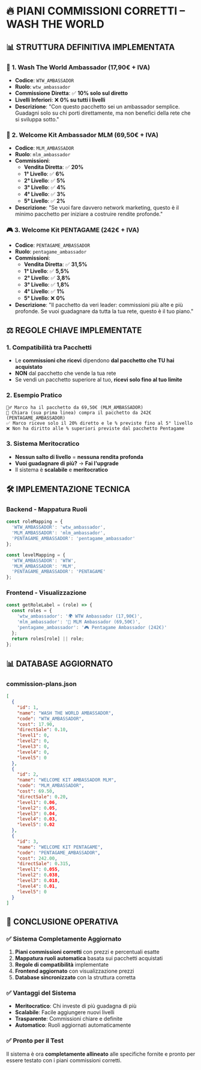 # 🔥 PIANI COMMISSIONI CORRETTI – WASH THE WORLD

## 📊 **STRUTTURA DEFINITIVA IMPLEMENTATA**

### 🎁 **1. Wash The World Ambassador (17,90€ + IVA)**
- **Codice**: `WTW_AMBASSADOR`
- **Ruolo**: `wtw_ambassador`
- **Commissione Diretta**: ✅ **10% solo sul diretto**
- **Livelli Inferiori**: ❌ **0% su tutti i livelli**
- **Descrizione**: "Con questo pacchetto sei un ambassador semplice. Guadagni solo su chi porti direttamente, ma non benefici della rete che si sviluppa sotto."

### 🚀 **2. Welcome Kit Ambassador MLM (69,50€ + IVA)**
- **Codice**: `MLM_AMBASSADOR`
- **Ruolo**: `mlm_ambassador`
- **Commissioni**:
  - **Vendita Diretta**: ✅ **20%**
  - **1° Livello**: ✅ **6%**
  - **2° Livello**: ✅ **5%**
  - **3° Livello**: ✅ **4%**
  - **4° Livello**: ✅ **3%**
  - **5° Livello**: ✅ **2%**
- **Descrizione**: "Se vuoi fare davvero network marketing, questo è il minimo pacchetto per iniziare a costruire rendite profonde."

### 🎮 **3. Welcome Kit PENTAGAME (242€ + IVA)**
- **Codice**: `PENTAGAME_AMBASSADOR`
- **Ruolo**: `pentagame_ambassador`
- **Commissioni**:
  - **Vendita Diretta**: ✅ **31,5%**
  - **1° Livello**: ✅ **5,5%**
  - **2° Livello**: ✅ **3,8%**
  - **3° Livello**: ✅ **1,8%**
  - **4° Livello**: ✅ **1%**
  - **5° Livello**: ❌ **0%**
- **Descrizione**: "Il pacchetto da veri leader: commissioni più alte e più profonde. Se vuoi guadagnare da tutta la tua rete, questo è il tuo piano."

## ⚖️ **REGOLE CHIAVE IMPLEMENTATE**

### **1. Compatibilità tra Pacchetti**
- Le **commissioni che ricevi** dipendono **dal pacchetto che TU hai acquistato**
- **NON** dal pacchetto che vende la tua rete
- Se vendi un pacchetto superiore al tuo, **ricevi solo fino al tuo limite**

### **2. Esempio Pratico**
```
🧍‍♂️ Marco ha il pacchetto da 69,50€ (MLM_AMBASSADOR)
👤 Chiara (sua prima linea) compra il pacchetto da 242€ (PENTAGAME_AMBASSADOR)
✅ Marco riceve solo il 20% diretto e le % previste fino al 5° livello
❌ Non ha diritto alle % superiori previste dal pacchetto Pentagame
```

### **3. Sistema Meritocratico**
- **Nessun salto di livello** = **nessuna rendita profonda**
- **Vuoi guadagnare di più?** → **Fai l'upgrade**
- Il sistema è **scalabile** e **meritocratico**

## 🛠️ **IMPLEMENTAZIONE TECNICA**

### **Backend - Mappatura Ruoli**
```javascript
const roleMapping = {
  'WTW_AMBASSADOR': 'wtw_ambassador',
  'MLM_AMBASSADOR': 'mlm_ambassador',
  'PENTAGAME_AMBASSADOR': 'pentagame_ambassador'
};

const levelMapping = {
  'WTW_AMBASSADOR': 'WTW',
  'MLM_AMBASSADOR': 'MLM',
  'PENTAGAME_AMBASSADOR': 'PENTAGAME'
};
```

### **Frontend - Visualizzazione**
```javascript
const getRoleLabel = (role) => {
  const roles = {
    'wtw_ambassador': '🌍 WTW Ambassador (17,90€)',
    'mlm_ambassador': '🌊 MLM Ambassador (69,50€)',
    'pentagame_ambassador': '🎮 Pentagame Ambassador (242€)'
  };
  return roles[role] || role;
};
```

## 📊 **DATABASE AGGIORNATO**

### **commission-plans.json**
```json
[
  {
    "id": 1,
    "name": "WASH THE WORLD AMBASSADOR",
    "code": "WTW_AMBASSADOR",
    "cost": 17.90,
    "directSale": 0.10,
    "level1": 0,
    "level2": 0,
    "level3": 0,
    "level4": 0,
    "level5": 0
  },
  {
    "id": 2,
    "name": "WELCOME KIT AMBASSADOR MLM",
    "code": "MLM_AMBASSADOR",
    "cost": 69.50,
    "directSale": 0.20,
    "level1": 0.06,
    "level2": 0.05,
    "level3": 0.04,
    "level4": 0.03,
    "level5": 0.02
  },
  {
    "id": 3,
    "name": "WELCOME KIT PENTAGAME",
    "code": "PENTAGAME_AMBASSADOR",
    "cost": 242.00,
    "directSale": 0.315,
    "level1": 0.055,
    "level2": 0.038,
    "level3": 0.018,
    "level4": 0.01,
    "level5": 0
  }
]
```

## 🎯 **CONCLUSIONE OPERATIVA**

### **✅ Sistema Completamente Aggiornato**
1. **Piani commissioni corretti** con prezzi e percentuali esatte
2. **Mappatura ruoli automatica** basata sui pacchetti acquistati
3. **Regole di compatibilità** implementate
4. **Frontend aggiornato** con visualizzazione prezzi
5. **Database sincronizzato** con la struttura corretta

### **✅ Vantaggi del Sistema**
- **Meritocratico**: Chi investe di più guadagna di più
- **Scalabile**: Facile aggiungere nuovi livelli
- **Trasparente**: Commissioni chiare e definite
- **Automatico**: Ruoli aggiornati automaticamente

### **✅ Pronto per il Test**
Il sistema è ora **completamente allineato** alle specifiche fornite e pronto per essere testato con i piani commissioni corretti. 